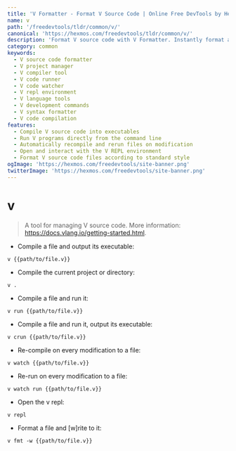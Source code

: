 ```yaml
---
title: 'V Formatter - Format V Source Code | Online Free DevTools by Hexmos'
name: v
path: '/freedevtools/tldr/common/v/'
canonical: 'https://hexmos.com/freedevtools/tldr/common/v/'
description: 'Format V source code with V Formatter. Instantly format and manage V projects with ease using the command line. Free online tool, no registration required.'
category: common
keywords:
  - V source code formatter
  - V project manager
  - V compiler tool
  - V code runner
  - V code watcher
  - V repl environment
  - V language tools
  - V development commands
  - V syntax formatter
  - V code compilation
features:
  - Compile V source code into executables
  - Run V programs directly from the command line
  - Automatically recompile and rerun files on modification
  - Open and interact with the V REPL environment
  - Format V source code files according to standard style
ogImage: 'https://hexmos.com/freedevtools/site-banner.png'
twitterImage: 'https://hexmos.com/freedevtools/site-banner.png'
---
```


# v

> A tool for managing V source code.
> More information: <https://docs.vlang.io/getting-started.html>.

- Compile a file and output its executable:

`v {{path/to/file.v}}`

- Compile the current project or directory:

`v .`

- Compile a file and run it:

`v run {{path/to/file.v}}`

- Compile a file and run it, output its executable:

`v crun {{path/to/file.v}}`

- Re-compile on every modification to a file:

`v watch {{path/to/file.v}}`

- Re-run on every modification to a file:

`v watch run {{path/to/file.v}}`

- Open the v repl:

`v repl`

- Format a file and [w]rite to it:

`v fmt -w {{path/to/file.v}}`
